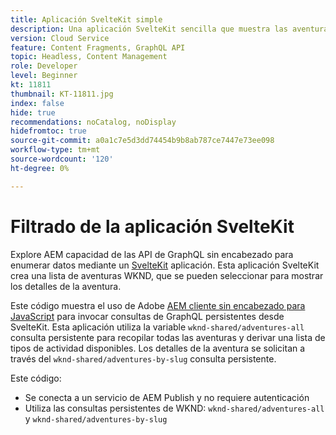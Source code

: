 ```yaml
---
title: Aplicación SvelteKit simple
description: Una aplicación SvelteKit sencilla que muestra las aventuras de WKND modeladas con fragmentos de contenido.
version: Cloud Service
feature: Content Fragments, GraphQL API
topic: Headless, Content Management
role: Developer
level: Beginner
kt: 11811
thumbnail: KT-11811.jpg
index: false
hide: true
recommendations: noCatalog, noDisplay
hidefromtoc: true
source-git-commit: a0a1c7e5d3dd74454b9b8ab787ce7447e73ee098
workflow-type: tm+mt
source-wordcount: '120'
ht-degree: 0%

---
```



# Filtrado de la aplicación SvelteKit

Explore AEM capacidad de las API de GraphQL sin encabezado para enumerar datos mediante un [SvelteKit](https://kit.svelte.dev/) aplicación. Esta aplicación SvelteKit crea una lista de aventuras WKND, que se pueden seleccionar para mostrar los detalles de la aventura.

Este código muestra el uso de Adobe [AEM cliente sin encabezado para JavaScript](https://github.com/adobe/aem-headless-client-js/blob/main/api-reference.md) para invocar consultas de GraphQL persistentes desde SvelteKit. Esta aplicación utiliza la variable `wknd-shared/adventures-all` consulta persistente para recopilar todas las aventuras y derivar una lista de tipos de actividad disponibles. Los detalles de la aventura se solicitan a través del `wknd-shared/adventures-by-slug` consulta persistente.

Este código:

+ Se conecta a un servicio de AEM Publish y no requiere autenticación
+ Utiliza las consultas persistentes de WKND: `wknd-shared/adventures-all` y `wknd-shared/adventures-by-slug`

